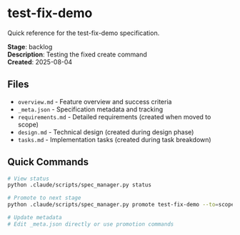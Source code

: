 # test-fix-demo

Quick reference for the test-fix-demo specification.

**Stage**: backlog  
**Description**: Testing the fixed create command  
**Created**: 2025-08-04

## Files
- `overview.md` - Feature overview and success criteria
- `_meta.json` - Specification metadata and tracking
- `requirements.md` - Detailed requirements (created when moved to scope)
- `design.md` - Technical design (created during design phase)
- `tasks.md` - Implementation tasks (created during task breakdown)

## Quick Commands
```bash
# View status
python .claude/scripts/spec_manager.py status

# Promote to next stage
python .claude/scripts/spec_manager.py promote test-fix-demo --to=scope

# Update metadata
# Edit _meta.json directly or use promotion commands
```
